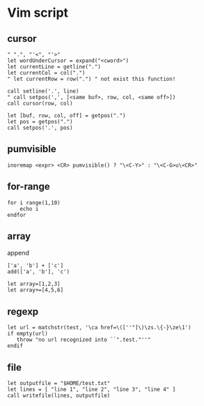 # Vim script

## cursor
```
" ".", "'<", "'>"
let wordUnderCursor = expand("<cword>")
let currentLine = getline(".")
let currentCol = col(".")
" let currentRow = row(".") " not exist this function!

call setline('.', line)
" call setpos(',', [<same buf>, row, col, <same off>])
call cursor(row, col)

let [buf, row, col, off] = getpos(".") 
let pos = getpos(".")
call setpos('.', pos)
```

## pumvisible
```
inoremap <expr> <CR> pumvisible() ? "\<C-Y>" : "\<C-G>u\<CR>"
```

## for-range
```
for i range(1,10)
	echo i
endfor
```

## array
append
```
['a', 'b'] + ['c']
add(['a', 'b'], 'c')

let array=[1,2,3]
let array+=[4,5,6]
```

## regexp
```
let url = matchstr(test, '\ca href=\([''"]\)\zs.\{-}\ze\1')
if empty(url) 
   throw "no url recognized into ``".test."''"
endif
```

## file
```
let outputfile = "$HOME/test.txt"
let lines = [ "line 1", "line 2", "line 3", "line 4" ]
call writefile(lines, outputfile)
```
